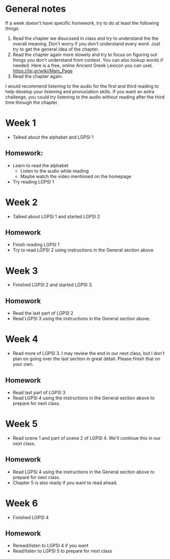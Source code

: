 # General notes

If a week doesn't have specific homework, try to do at least the following things:

1. Read the chapter we disucssed in class and try to understand the the overall meaning. Don't worry if you don't understand every word. Just try to get the general idea of the chapter. 
2. Read the chapter again more slowely and try to focus on figuring out things you don't understand from context. You can also lookup words if needed. Here is a free, online Ancient Greek Lexicon you can useL <https://lsj.gr/wiki/Main_Page>
3. Read the chapter again. 

I would recommend listening to the audio for the first and third reading to help develop your listening and pronuciation skills. If you want an extra challenge, you could try listening to the audio without reading after the third time through the chapter. 



# Week 1

- Talked about the alphabet and LGPSI 1

## Homework:

- Learn to read the alphabet
  - Listen to the audio while reading
  - Maybe watch the video mentioned on the homepage
- Try reading LGPSI 1

# Week 2

- Talked about LGPSI 1 and started LGPSI 2

## Homework

- Finish reading LGPSI 1
- Try to read LGPSI 2 using instructions in the General section above

# Week 3

- Finished LGPSI 2 and started LGPSI 3.

## Homework

- Read the last part of LGPSI 2
- Read LGPSI 3 using the instructions in the General section above.

# Week 4

- Read more of LGPSI 3. I may review the end in our next class, but I don't plan on going over the last section in great detail. Please finish that on your own.

## Homework

- Read last part of LGPSI 3
- Read LGPSI 4 using the instructions in the General section above to prepare for next class.

# Week 5

- Read scene 1 and part of scene 2 of LGPSI 4. We'll continue this in our next class. 

## Homework

- Read LGPSI 4 using the instructions in the General seciton above to prepare for next class. 
- Chapter 5 is also ready if you want to read ahead.

# Week 6

- Finished LGPSI 4

## Homework

- Reread/listen to LGPSI 4 if you want
- Read/listen to LGPSI 5 to prepare for next class 




